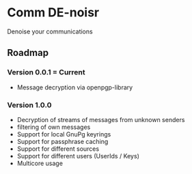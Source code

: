 # Comm DE-noisr

Denoise your communications

## Roadmap

### Version 0.0.1 = Current

* Message decryption via openpgp-library

### Version 1.0.0 

* Decryption of streams of messages from unknown senders
* filtering of own messages
* Support for local GnuPg keyrings
* Support for passphrase caching
* Support for different sources
* Support for different users (UserIds / Keys)
* Multicore usage
